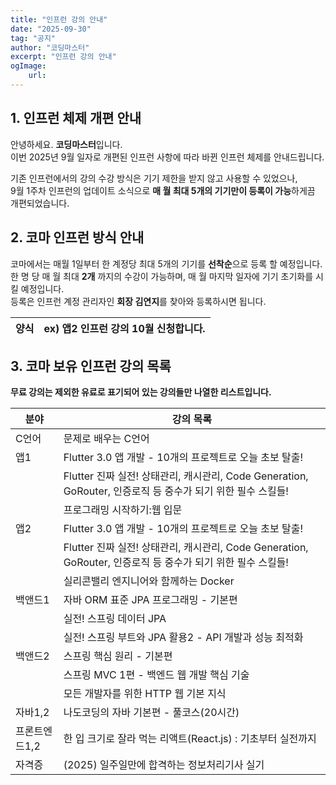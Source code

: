 ```yaml
---
title: "인프런 강의 안내"
date: "2025-09-30"
tag: "공지"
author: "코딩마스터"
excerpt: "인프런 강의 안내"
ogImage:
    url:
---
```



## 1. 인프런 체제 개편 안내
안녕하세요. **코딩마스터**입니다.\
이번 2025년 9월 일자로 개편된 인프런 사항에 따라 바뀐 인프런 체제를 안내드립니다.

기존 인프런에서의 강의 수강 방식은 기기 제한을 받지 않고 사용할 수 있었으나,\
9월 1주차 인프런의 업데이트 소식으로 **매 월  최대 5개의 기기만이 등록이 가능**하게끔 개편되었습니다.


## 2. 코마 인프런 방식 안내
코마에서는 매월 1일부터 한 계정당 최대 5개의 기기를 **선착순**으로 등록 할 예정입니다.\
한 명 당 매 월 최대 **2개** 까지의 수강이 가능하며, 매 월 마지막 일자에 기기 초기화를 시킬 예정입니다.\
등록은 인프런 계정 관리자인 **회장 김연지**를 찾아와 등록하시면 됩니다.

| 양식 | ex) 앱2 인프런 강의 10월 신청합니다. | 
|------|-----------------------------------|

## 3. 코마 보유 인프런 강의 목록

**무료 강의는 제외한 유료로 표기되어 있는 강의들만 나열한 리스트입니다.**

| 분야      |                                             강의 목록                                                   | 
|----------|--------------------------------------------------------------------------------------------------------|
| C언어     |                                         문제로 배우는 C언어                                              |
| 앱1       |                        Flutter 3.0 앱 개발 - 10개의 프로젝트로 오늘 초보 탈출!                            |
|           | Flutter 진짜 실전! 상태관리, 캐시관리, Code Generation, GoRouter, 인증로직 등 중수가 되기 위한 필수 스킬들! |
|           |                                       프로그래밍 시작하기:웹 입문                                        |
| 앱2       |                        Flutter 3.0 앱 개발 - 10개의 프로젝트로 오늘 초보 탈출!                            |
|           | Flutter 진짜 실전! 상태관리, 캐시관리, Code Generation, GoRouter, 인증로직 등 중수가 되기 위한 필수 스킬들! |
|           |                                     실리콘밸리 엔지니어와 함께하는 Docker                                |
|백앤드1     |                                 자바 ORM 표준 JPA 프로그래밍 - 기본편                                   |
|           |                                         실전! 스프링 데이터 JPA                                         |
|           |                         실전! 스프링 부트와 JPA 활용2 - API 개발과 성능 최적화                            |
|백앤드2     |                                       스프링 핵심 원리 - 기본편                                         |
|           |                              스프링 MVC 1편 - 백엔드 웹 개발 핵심 기술                                   |
|           |                                    모든 개발자를 위한 HTTP 웹 기본 지식                                  |
|자바1,2     |                                나도코딩의 자바 기본편 - 풀코스(20시간)                                  |
|프론트엔드1,2|                         한 입 크기로 잘라 먹는 리액트(React.js) : 기초부터 실전까지                      |
|자격증      |                             (2025) 일주일만에 합격하는 정보처리기사 실기                                 |

